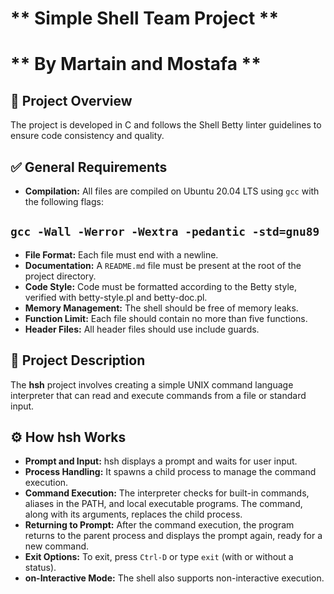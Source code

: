 #																																 ** **Simple Shell Team Project** **
#																																		** **By Martain and Mostafa** **

##  **📝 Project Overview**
The project is developed in C and follows the Shell Betty linter guidelines to ensure code consistency and quality.

##  **✅ General Requirements**
- **Compilation:** All files are compiled on Ubuntu 20.04 LTS using `gcc` with the following flags:
## `gcc -Wall -Werror -Wextra -pedantic -std=gnu89`
- **File Format:** Each file must end with a newline.
- **Documentation:** A `README.md` file must be present at the root of the project directory.
- **Code Style:** Code must be formatted according to the Betty style, verified with betty-style.pl and betty-doc.pl.
- **Memory Management:** The shell should be free of memory leaks.
- **Function Limit:** Each file should contain no more than five functions.
- **Header Files:** All header files should use include guards.

##  **📄 Project Description**
The **hsh** project involves creating a simple UNIX command language interpreter that can read and execute commands from a file or standard input.

##  **⚙️ How hsh Works**
- **Prompt and Input:** hsh displays a prompt and waits for user input.
- **Process Handling:** It spawns a child process to manage the command execution.
- **Command Execution:** The interpreter checks for built-in commands, aliases in the PATH, and local executable programs. The command, along with its arguments, replaces the child process.
- **Returning to Prompt:** After the command execution, the program returns to the parent process and displays the prompt again, ready for a new command.
- **Exit Options:** To exit, press `Ctrl-D` or type `exit` (with or without a status).
- **on-Interactive Mode:** The shell also supports non-interactive execution.
